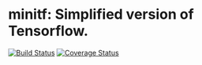 # minitf: Simplified version of Tensorflow.
[![Build Status](https://travis-ci.com/guocuimi/minitf.svg?branch=master)](https://travis-ci.com/guocuimi/minitf)
[![Coverage Status](https://coveralls.io/repos/github/guocuimi/minitf/badge.svg?branch=master)](https://coveralls.io/github/guocuimi/minitf?branch=master)
